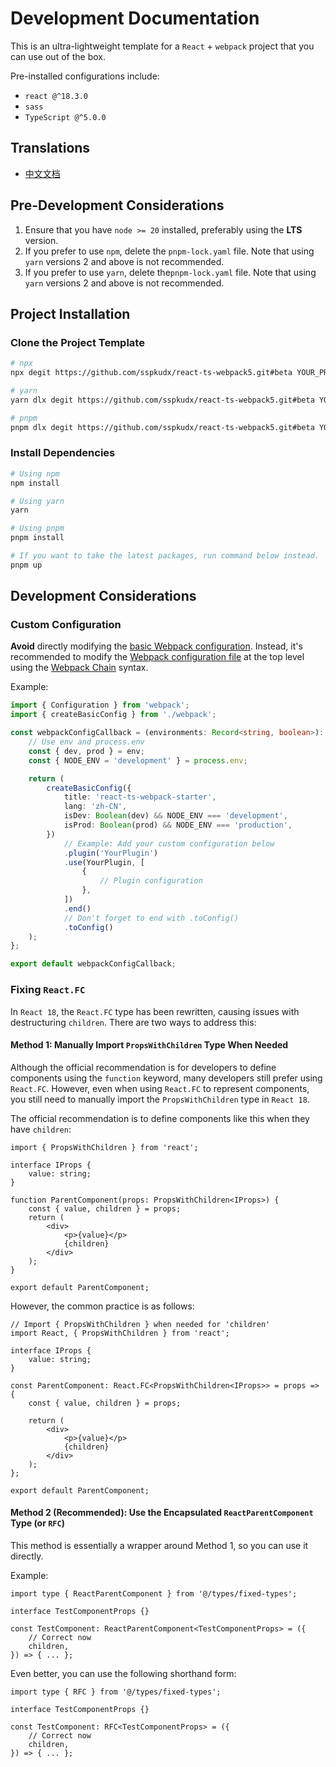 # Development Documentation

This is an ultra-lightweight template for a `React` + `webpack` project that you can use out of the box.

Pre-installed configurations include:

- `react @^18.3.0`
- `sass`
- `TypeScript @^5.0.0`

## Translations

- [中文文档](./docs/README_zh-cn.md)

## Pre-Development Considerations

1. Ensure that you have `node >= 20` installed, preferably using the **LTS** version.
2. If you prefer to use `npm`, delete the `pnpm-lock.yaml` file. Note that using `yarn` versions 2 and above is not recommended.
3. If you prefer to use `yarn`, delete the`pnpm-lock.yaml` file. Note that using `yarn` versions 2 and above is not recommended.

## Project Installation

### Clone the Project Template

```sh
# npx
npx degit https://github.com/sspkudx/react-ts-webpack5.git#beta YOUR_PROJECT_DIRECTORY

# yarn
yarn dlx degit https://github.com/sspkudx/react-ts-webpack5.git#beta YOUR_PROJECT_DIRECTORY

# pnpm
pnpm dlx degit https://github.com/sspkudx/react-ts-webpack5.git#beta YOUR_PROJECT_DIRECTORY
```

### Install Dependencies

```sh
# Using npm
npm install

# Using yarn
yarn

# Using pnpm
pnpm install

# If you want to take the latest packages, run command below instead.
pnpm up
```

## Development Considerations

### Custom Configuration

**Avoid** directly modifying the [basic Webpack configuration](./webpack/index.ts). Instead, it's recommended to modify the [Webpack configuration file](./webpack.config.ts) at the top level using the [Webpack Chain](https://github.com/neutrinojs/webpack-chain/tree/v6.5.1) syntax.

Example:

```typescript
import { Configuration } from 'webpack';
import { createBasicConfig } from './webpack';

const webpackConfigCallback = (environments: Record<string, boolean>): Configuration => {
    // Use env and process.env
    const { dev, prod } = env;
    const { NODE_ENV = 'development' } = process.env;

    return (
        createBasicConfig({
            title: 'react-ts-webpack-starter',
            lang: 'zh-CN',
            isDev: Boolean(dev) && NODE_ENV === 'development',
            isProd: Boolean(prod) && NODE_ENV === 'production',
        })
            // Example: Add your custom configuration below
            .plugin('YourPlugin')
            .use(YourPlugin, [
                {
                    // Plugin configuration
                },
            ])
            .end()
            // Don't forget to end with .toConfig()
            .toConfig()
    );
};

export default webpackConfigCallback;
```

### Fixing `React.FC`

In `React 18`, the `React.FC` type has been rewritten, causing issues with destructuring `children`. There are two ways to address this:

#### Method 1: Manually Import `PropsWithChildren` Type When Needed

Although the official recommendation is for developers to define components using the `function` keyword, many developers still prefer using `React.FC`. However, even when using `React.FC` to represent components, you still need to manually import the `PropsWithChildren` type in `React 18`.

The official recommendation is to define components like this when they have `children`:

```tsx
import { PropsWithChildren } from 'react';

interface IProps {
    value: string;
}

function ParentComponent(props: PropsWithChildren<IProps>) {
    const { value, children } = props;
    return (
        <div>
            <p>{value}</p>
            {children}
        </div>
    );
}

export default ParentComponent;
```

However, the common practice is as follows:

```tsx
// Import { PropsWithChildren } when needed for 'children'
import React, { PropsWithChildren } from 'react';

interface IProps {
    value: string;
}

const ParentComponent: React.FC<PropsWithChildren<IProps>> = props => {
    const { value, children } = props;

    return (
        <div>
            <p>{value}</p>
            {children}
        </div>
    );
};

export default ParentComponent;
```

#### Method 2 (Recommended): Use the Encapsulated `ReactParentComponent` Type (or `RFC`)

This method is essentially a wrapper around Method 1, so you can use it directly.

Example:

```tsx
import type { ReactParentComponent } from '@/types/fixed-types';

interface TestComponentProps {}

const TestComponent: ReactParentComponent<TestComponentProps> = ({
    // Correct now
    children,
}) => { ... };
```

Even better, you can use the following shorthand form:

```tsx
import type { RFC } from '@/types/fixed-types';

interface TestComponentProps {}

const TestComponent: RFC<TestComponentProps> = ({
    // Correct now
    children,
}) => { ... };
```
